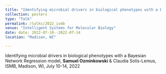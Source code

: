 ```yaml
---
title: "Identifying microbial drivers in biological phenotypes with a Bayesian Network Regression model"
collection: posters
type: "Talk"
permalink: /talks/2022_ismb
venue: "Intelligent Systems for Molecular Biology"
date: date: 2022-07-10--2022-07-14
location: "Madison, WI"

---
```


Identifying microbial drivers in biological phenotypes with a Bayesian Network Regression model, **Samuel Ozminkowski** & Claudia Solís-Lemus,
ISMB, Madison, WI, July 10-14, 2022

